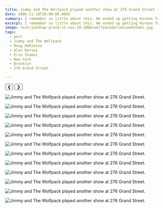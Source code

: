 ```yaml
---
title: Jimmy and The Wolfpack played another show at 276 Grand Street (I think).
date: 2006-11-18T20:00:00.000Z
summary: I remember so little about this. We ended up getting Korean food, I think.
excerpt: I remember so little about this. We ended up getting Korean food, I think.
image: rock/jandtwp-grand-st-nov-18-2006/wolfpackderienzowhelmet.jpg
tags:
  - post 
  - Jimmy and The Wolfpack
  - Doug DeRienzo
  - Alan Dorsey
  - Erin Stamos
  - New York
  - Brooklyn
  - 276 Grand Street

---
```


<div id="viewport">
    <button id="buttonPrevious">&#10094;</button>
    <button id="buttonNext">&#10095;</button>

![Jimmy and The Wolfpack played another show at 276 Grand Street.](/static/img/rock/jandtwp-grand-st-nov-18-2006/dougemotes.jpg "Jimmy and The Wolfpack played another show at 276 Grand Street.")

![Jimmy and The Wolfpack played another show at 276 Grand Street.](/static/img/rock/jandtwp-grand-st-nov-18-2006/dougwbucket.jpg "Jimmy and The Wolfpack played another show at 276 Grand Street.")

![Jimmy and The Wolfpack played another show at 276 Grand Street.](/static/img/rock/jandtwp-grand-st-nov-18-2006/dougwithbucket.jpg "Jimmy and The Wolfpack played another show at 276 Grand Street.")

![Jimmy and The Wolfpack played another show at 276 Grand Street.](/static/img/rock/jandtwp-grand-st-nov-18-2006/dougasmarvin.jpg "Jimmy and The Wolfpack played another show at 276 Grand Street.")

![Jimmy and The Wolfpack played another show at 276 Grand Street.](/static/img/rock/jandtwp-grand-st-nov-18-2006/wolfpackderienzowhelmet.jpg "Jimmy and The Wolfpack played another show at 276 Grand Street.")

![Jimmy and The Wolfpack played another show at 276 Grand Street.](/static/img/rock/jandtwp-grand-st-nov-18-2006/douganderin.jpg "Jimmy and The Wolfpack played another show at 276 Grand Street.")

![Jimmy and The Wolfpack played another show at 276 Grand Street.](/static/img/rock/jandtwp-grand-st-nov-18-2006/stamoswithmakers.jpg "Jimmy and The Wolfpack played another show at 276 Grand Street.")

![Jimmy and The Wolfpack played another show at 276 Grand Street.](/static/img/rock/jandtwp-grand-st-nov-18-2006/meanddougwithbucket.jpg "Jimmy and The Wolfpack played another show at 276 Grand Street.")

![Jimmy and The Wolfpack played another show at 276 Grand Street.](/static/img/rock/jandtwp-grand-st-nov-18-2006/algoofball.jpg "Jimmy and The Wolfpack played another show at 276 Grand Street.")

![Jimmy and The Wolfpack played another show at 276 Grand Street.](/static/img/rock/jandtwp-grand-st-nov-18-2006/alsneeze.jpg "Jimmy and The Wolfpack played another show at 276 Grand Street.")

![Jimmy and The Wolfpack played another show at 276 Grand Street.](/static/img/rock/jandtwp-grand-st-nov-18-2006/alshocked.jpg "Jimmy and The Wolfpack played another show at 276 Grand Street.")

![Jimmy and The Wolfpack played another show at 276 Grand Street.](/static/img/rock/jandtwp-grand-st-nov-18-2006/alblurrrr.jpg "Jimmy and The Wolfpack played another show at 276 Grand Street.")

</div>
<div id="caption"></div>

